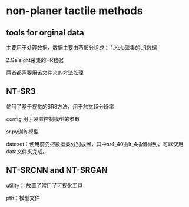 # non-planer tactile methods



## tools for orginal data
主要用于处理数据，数据主要由两部分组成：
1.Xela采集的LR数据

2.Gelsight采集的HR数据

两者都需要用该文件夹的方法处理
## NT-SR3
使用了基于视觉的SR3方法，用于触觉超分辨率

config 用于设置控制模型的参数

sr.py训练模型

dataset：使用前先把数据集分别放置，其中sr4_40由lr_4插值得到，可以使用data文件夹完成。
## NT-SRCNN and NT-SRGAN
utility： 放置了常用了可视化工具

pth：模型文件


